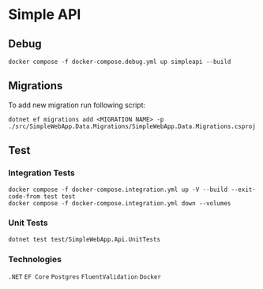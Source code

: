 # Simple API

## Debug
```
docker compose -f docker-compose.debug.yml up simpleapi --build
```
## Migrations
To add new migration run following script:
```
dotnet ef migrations add <MIGRATION NAME> -p ./src/SimpleWebApp.Data.Migrations/SimpleWebApp.Data.Migrations.csproj
```
## Test
### Integration Tests
```
docker compose -f docker-compose.integration.yml up -V --build --exit-code-from test test
docker compose -f docker-compose.integration.yml down --volumes
```
### Unit Tests
```
dotnet test test/SimpleWebApp.Api.UnitTests
```
### Technologies
`.NET`
`EF Core`
`Postgres`
`FluentValidation`
`Docker`